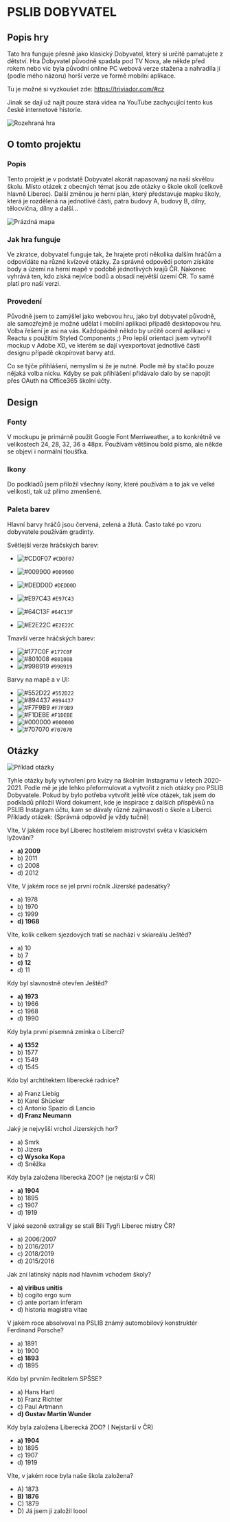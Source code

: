 # PSLIB DOBYVATEL

## Popis hry
Tato hra funguje přesně jako klasický Dobyvatel, který si určitě pamatujete z dětství. 
Hra Dobyvatel původně spadala pod TV Nova, ale někde před rokem nebo víc byla původní online PC webová verze stažena a nahradila jí (podle mého názoru) horší verze ve formě mobilní aplikace.

Tu je možné si vyzkoušet zde: https://triviador.com/#cz 

Jinak se dají už najít pouze stará videa na YouTube zachycující tento kus české internetové historie.

![Rozehraná hra](./docs/img/Herni_Mapa.png)

## O tomto projektu
### Popis
Tento projekt je v podstatě Dobyvatel akorát napasovaný na naší skvělou školu. Místo otázek z obecných témat jsou zde otázky o škole okolí (celkově hlavně Liberec). Další změnou je herní plán, který představuje mapku školy, která je rozdělená na jednotlivé části, patra budovy A, budovy B, dílny, tělocvična, dílny a další…

![Prázdná mapa](./docs/img/Prazdna_mapa.png)

### Jak hra funguje
Ve zkratce, dobyvatel funguje tak, že hrajete proti několika dalším hráčům a odpovídáte na různé kvízové otázky. Za správné odpovědi potom získáte body a území na herní mapě v podobě jednotlivých krajů ČR. Nakonec vyhrává ten, kdo získá nejvíce bodů a obsadí největší území ČR. To samé platí pro naší verzi.

### Provedení
Původně jsem to zamýšlel jako webovou hru, jako byl dobyvatel původně, ale samozřejmě je možné udělat i mobilní aplikaci případě desktopovou hru. Volba řešení je asi na vás. Každopádně někdo by určitě ocenil aplikaci v Reactu s použitím Styled Components ;) Pro lepší orientaci jsem vytvořil mockup v Adobe XD, ve kterém se dají vyexportovat jednotlivé části designu případě okopírovat barvy atd.

Co se týče přihlášení, nemyslím si že je nutné. Podle mě by stačilo pouze nějaká volba nicku. Kdyby se pak přihlášení přidávalo dalo by se napojit přes OAuth na Office365 školní účty.

## Design
### Fonty
V mockupu je primárně použit Google Font Merriweather, a to konkrétně ve velikostech 24, 28, 32, 36 a 48px. Používám většinou bold písmo, ale někde se objeví i normální tloušťka.

### Ikony
Do podkladů jsem přiložil všechny ikony, které používám a to jak ve velké velikosti, tak už přímo zmenšené.

### Paleta barev
Hlavní barvy hráčů jsou červená, zelená a žlutá. Často také po vzoru dobyvatele používám gradinty.

Světlejší verze hráčských barev:
+ ![#CD0F07](https://via.placeholder.com/15/CD0F07?text=+) `#CD0F07` 
+ ![#009900](https://via.placeholder.com/15/009900?text=+) `#009900` 
+ ![#DEDD0D](https://via.placeholder.com/15/DEDD0D?text=+) `#DEDD0D` 

+ ![#E97C43](https://via.placeholder.com/15/E97C43?text=+) `#E97C43` 
+ ![#64C13F](https://via.placeholder.com/15/64C13F?text=+) `#64C13F`
+ ![#E2E22C](https://via.placeholder.com/15/E2E22CF?text=+) `#E2E22C`  

Tmavší verze hráčských barev:
+ ![#177C0F](https://via.placeholder.com/15/177C0F?text=+) `#177C0F` 
+ ![#801008](https://via.placeholder.com/15/801008?text=+) `#801008` 
+ ![#998919](https://via.placeholder.com/15/998919?text=+) `#998919` 

Barvy na mapě a v UI:
+ ![#552D22](https://via.placeholder.com/15/552D22?text=+) `#552D22` 
+ ![#894437](https://via.placeholder.com/15/894437?text=+) `#894437` 
+ ![#F7F9B9](https://via.placeholder.com/15/F7F9B9?text=+) `#F7F9B9` 
+ ![#F1DEBE](https://via.placeholder.com/15/F1DEBE?text=+) `#F1DEBE` 
+ ![#000000](https://via.placeholder.com/15/000000?text=+) `#000000` 
+ ![#707070](https://via.placeholder.com/15/707070?text=+) `#707070` 

## Otázky

![Příklad otázky](./docs/img/Otazka.png)

Tyhle otázky byly vytvoření pro kvízy na školním Instagramu v letech 2020-2021. Podle mě je jde lehko přeformulovat a vytvořit z nich otázky pro PSLIB Dobyvatele. Pokud by bylo potřeba vytvořit ještě více otázek, tak jsem do podkladů přiložil Word dokument, kde je inspirace z dalších příspěvků na PSLIB Instagram účtu, kam se dávaly různé zajímavosti o škole a Liberci. Příklady otázek: (Správná odpověď je vždy tučně)

Víte, V jakém roce byl Liberec hostitelem mistrovství světa v klasickém lyžování?
- **a)	2009**
- b)	2011
- c)	2008
- d)	2012

Víte, V jakém roce se jel první ročník Jizerské padesátky?
- a)	1978
- b)	1970
- c)	1999
- **d)	1968**

Víte, kolik celkem sjezdových tratí se nachází v skiareálu Ještěd?
- a)	10
- b)	7
- **c)	12**
- d)	11

Kdy byl slavnostně otevřen Ještěd?
- **a) 1973** 
- b) 1966
- c) 1968
- d) 1990

Kdy byla první písemná zmínka o Liberci? 
- **a) 1352** 	
- b) 1577 
- c) 1549 
- d) 1545

Kdo byl archtitektem liberecké radnice?
- a) Franz Liebig
- b) Karel Shücker
- c) Antonio Spazio di Lancio
- **d) Franz Neumann**

Jaký je nejvyšší vrchol Jizerských hor?
- a)	Smrk
- b)	Jizera
- **c)	Wysoka Kopa**
- d)	Sněžka

Kdy byla založena liberecká ZOO? (je nejstarší v ČR) 
- **a)	1904**
- b)	1895
- c)	1907
- d)	1919

V jaké sezoně extraligy se stali Bílí Tygři Liberec mistry ČR?
- a)	2006/2007
- b)	2016/2017
- c)	2018/2019
- d)	2015/2016

Jak zní latinský nápis nad hlavním vchodem školy? 
- **a) viribus unitis**
- b) cogito ergo sum 
- c) ante portam inferam 
- d) historia magistra vitae 

V jakém roce absolvoval na PSLIB známý automobilový konstruktér Ferdinand Porsche? 
- a) 1891 
- b) 1900 
- **c) 1893** 
- d) 1895 

Kdo byl prvním ředitelem SPŠSE? 
- a) Hans Hartl 
- b) Franz Richter 
- c) Paul Artmann 
- **d) Gustav Martin Wunder** 

Kdy byla založena Liberecká ZOO? ( Nejstarší v ČR) 
- **a) 1904** 
- b) 1895 
- c) 1907 
- d) 1919

Víte, v jakém roce byla naše škola založena?
- A)	1873
- **B)	1876**
- C)	1879
- D)	Já jsem jí založil loool


